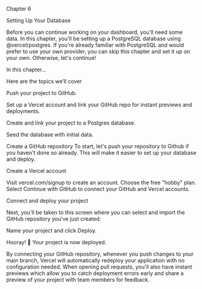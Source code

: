Chapter 6

Setting Up Your Database

Before you can continue working on your dashboard, you'll need some data. In this chapter, you'll be setting up a PostgreSQL database using @vercel/postgres. If you're already familiar with PostgreSQL and would prefer to use your own provider, you can skip this chapter and set it up on your own. Otherwise, let's continue!

In this chapter...

Here are the topics we’ll cover

Push your project to GitHub.

Set up a Vercel account and link your GitHub repo for instant previews and deployments.

Create and link your project to a Postgres database.

Seed the database with initial data.

Create a GitHub repository
To start, let's push your repository to Github if you haven't done so already. This will make it easier to set up your database and deploy.

Create a Vercel account

Visit vercel.com/signup to create an account. Choose the free "hobby" plan. Select Continue with GitHub to connect your GitHub and Vercel accounts.

Connect and deploy your project


Next, you'll be taken to this screen where you can select and import the GitHub repository you've just created:

Name your project and click Deploy.

Hooray! 🎉 Your project is now deployed.

By connecting your GitHub repository, whenever you push changes to your main branch, Vercel will automatically redeploy your application with no configuration needed. When opening pull requests, you'll also have instant previews which allow you to catch deployment errors early and share a preview of your project with team members for feedback.